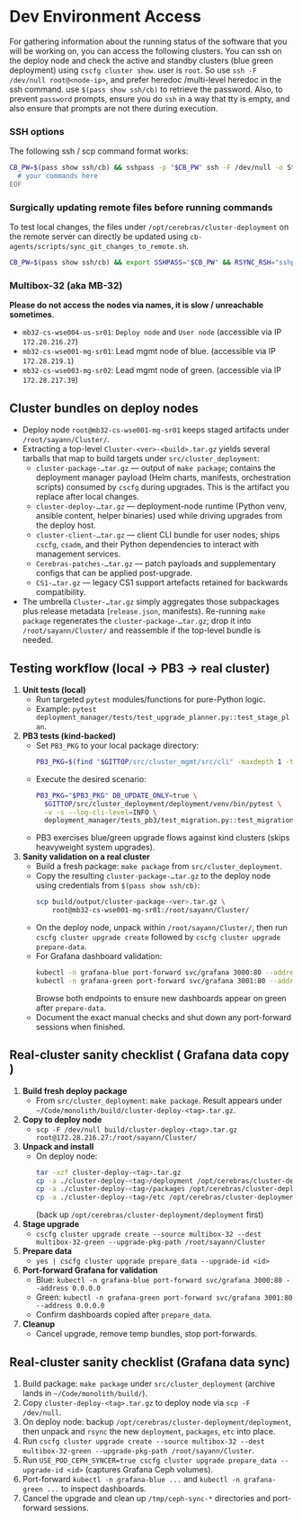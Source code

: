 # Dev Environment Access

For gathering information about the running status of the software that you will be working on, you can access the following clusters. You can ssh on the deploy node and check the active and standby clusters (blue green deployment) using `cscfg cluster show`. user is `root`. So use `ssh -F /dev/null root@<node-ip>`, and prefer heredoc /multi-level heredoc in the ssh command. use `$(pass show ssh/cb)` to retrieve the password. Also, to prevent `password` prompts, ensure you do `ssh` in a way that tty is empty, and also ensure that prompts are not there during execution.

### SSH options

The following ssh / scp command format works:

```bash
CB_PW=$(pass show ssh/cb) && sshpass -p "$CB_PW" ssh -F /dev/null -o StrictHostKeyChecking=no -o UserKnownHostsFile=/dev/null root@<IP> <<'EOF'
  # your commands here
EOF
```

### Surgically updating remote files before running commands

To test local changes, the files under `/opt/cerebras/cluster-deployment` on the remote server can directly be updated using `cb-agents/scripts/sync_git_changes_to_remote.sh`.

```bash
CB_PW=$(pass show ssh/cb) && export SSHPASS="$CB_PW" && RSYNC_RSH="sshpass -e ssh -F /dev/null -o StrictHostKeyChecking=no -o UserKnownHostsFile=/dev/null" cb-agents/scripts/sync_git_changes_to_remote.sh -n root@172.28.216.27
```

### Multibox-32 (aka MB-32)

**Please do not access the nodes via names, it is slow / unreachable sometimes**.

  - `mb32-cs-wse004-us-sr01`: `Deploy node` and `User node` (accessible via IP `172.28.216.27`)
  - `mb32-cs-wse001-mg-sr01`: Lead mgmt node of blue. (accessible via IP `172.28.219.1`)
  - `mb32-cs-wse003-mg-sr02`: Lead mgmt node of green. (accessible via IP `172.28.217.39`)

## Cluster bundles on deploy nodes
- Deploy node `root@mb32-cs-wse001-mg-sr01` keeps staged artifacts under `/root/sayann/Cluster/`.
- Extracting a top-level `Cluster-<ver>-<build>.tar.gz` yields several tarballs that map to build targets under `src/cluster_deployment`:
  * `cluster-package-…tar.gz` — output of `make package`; contains the deployment manager payload (Helm charts, manifests, orchestration scripts) consumed by `cscfg` during upgrades. This is the artifact you replace after local changes.
  * `cluster-deploy-…tar.gz` — deployment-node runtime (Python venv, ansible content, helper binaries) used while driving upgrades from the deploy host.
  * `cluster-client-…tar.gz` — client CLI bundle for user nodes; ships `cscfg`, `csadm`, and their Python dependencies to interact with management services.
  * `Cerebras-patches-…tar.gz` — patch payloads and supplementary configs that can be applied post-upgrade.
  * `CS1-…tar.gz` — legacy CS1 support artefacts retained for backwards compatibility.
- The umbrella `Cluster-…tar.gz` simply aggregates those subpackages plus release metadata (`release.json`, manifests). Re-running `make package` regenerates the `cluster-package-…tar.gz`; drop it into `/root/sayann/Cluster/` and reassemble if the top-level bundle is needed.

## Testing workflow (local → PB3 → real cluster)
1. **Unit tests (local)**
   - Run targeted `pytest` modules/functions for pure-Python logic.
   - Example: `pytest deployment_manager/tests/test_upgrade_planner.py::test_stage_plan`.
2. **PB3 tests (kind-backed)**
   - Set `PB3_PKG` to your local package directory:
     ```sh
     PB3_PKG=$(find "$GITTOP/src/cluster_mgmt/src/cli" -maxdepth 1 -type d -name 'cluster-package-*' -printf '%f\n')
     ```
   - Execute the desired scenario:
     ```sh
     PB3_PKG="$PB3_PKG" DB_UPDATE_ONLY=true \
       $GITTOP/src/cluster_deployment/deployment/venv/bin/pytest \
       -v -s --log-cli-level=INFO \
       deployment_manager/tests_pb3/test_migration.py::test_migration_happy_path --keep-cluster=False
     ```
   - PB3 exercises blue/green upgrade flows against kind clusters (skips heavyweight system upgrades).
3. **Sanity validation on a real cluster**
   - Build a fresh package: `make package` from `src/cluster_deployment`.
   - Copy the resulting `cluster-package-…tar.gz` to the deploy node using credentials from `$(pass show ssh/cb)`:
     ```sh
     scp build/output/cluster-package-<ver>.tar.gz \
         root@mb32-cs-wse001-mg-sr01:/root/sayann/Cluster/
     ```
   - On the deploy node, unpack within `/root/sayann/Cluster/`, then run `cscfg cluster upgrade create` followed by `cscfg cluster upgrade prepare-data`.
   - For Grafana dashboard validation:
     ```bash
     kubectl -n grafana-blue port-forward svc/grafana 3000:80 --address 0.0.0.0
     kubectl -n grafana-green port-forward svc/grafana 3001:80 --address 0.0.0.0
     ```
     Browse both endpoints to ensure new dashboards appear on green after `prepare-data`.
   - Document the exact manual checks and shut down any port-forward sessions when finished.


## Real-cluster sanity checklist ( Grafana data copy )
1. **Build fresh deploy package**
   - From `src/cluster_deployment`: `make package`. Result appears under `~/Code/monolith/build/cluster-deploy-<tag>.tar.gz`.
2. **Copy to deploy node**
   - `scp -F /dev/null build/cluster-deploy-<tag>.tar.gz root@172.28.216.27:/root/sayann/Cluster/`
3. **Unpack and install**
   - On deploy node:
     ```sh
     tar -xzf cluster-deploy-<tag>.tar.gz
     cp -a ./cluster-deploy-<tag>/deployment /opt/cerebras/cluster-deployment/deployment
     cp -a ./cluster-deploy-<tag>/packages /opt/cerebras/cluster-deployment/packages
     cp -a ./cluster-deploy-<tag>/etc /opt/cerebras/cluster-deployment/etc
     ```
     (back up `/opt/cerebras/cluster-deployment/deployment` first)
4. **Stage upgrade**
   - `cscfg cluster upgrade create --source multibox-32 --dest multibox-32-green --upgrade-pkg-path /root/sayann/Cluster`
5. **Prepare data**
   - `yes | cscfg cluster upgrade prepare_data --upgrade-id <id>`
6. **Port-forward Grafana for validation**
   - Blue: `kubectl -n grafana-blue port-forward svc/grafana 3000:80 --address 0.0.0.0`
   - Green: `kubectl -n grafana-green port-forward svc/grafana 3001:80 --address 0.0.0.0`
   - Confirm dashboards copied after `prepare_data`.
7. **Cleanup**
   - Cancel upgrade, remove temp bundles, stop port-forwards.

## Real-cluster sanity checklist (Grafana data sync)
1. Build package: `make package` under `src/cluster_deployment` (archive lands in `~/Code/monolith/build/`).
2. Copy `cluster-deploy-<tag>.tar.gz` to deploy node via `scp -F /dev/null`.
3. On deploy node: backup `/opt/cerebras/cluster-deployment/deployment`, then unpack and `rsync` the new `deployment`, `packages`, `etc` into place.
4. Run `cscfg cluster upgrade create --source multibox-32 --dest multibox-32-green --upgrade-pkg-path /root/sayann/Cluster`.
5. Run `USE_POD_CEPH_SYNCER=true cscfg cluster upgrade prepare_data --upgrade-id <id>` (captures Grafana Ceph volumes).
6. Port-forward `kubectl -n grafana-blue ...` and `kubectl -n grafana-green ...` to inspect dashboards.
7. Cancel the upgrade and clean up `/tmp/ceph-sync-*` directories and port-forward sessions.
